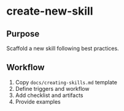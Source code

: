 # create-new-skill

## Purpose
Scaffold a new skill following best practices.

## Workflow
1. Copy `docs/creating-skills.md` template
2. Define triggers and workflow
3. Add checklist and artifacts
4. Provide examples
